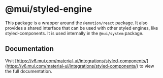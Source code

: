 # @mui/styled-engine

This package is a wrapper around the `@emotion/react` package.
It also provides a shared interface that can be used with other styled engines, like styled-components.
It is used internally in the `@mui/system` package.

## Documentation

<!-- #host-reference -->

Visit [https://v6.mui.com/material-ui/integrations/styled-components/](https://v6.mui.com/material-ui/integrations/styled-components/) to view the full documentation.
